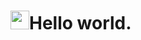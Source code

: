 # <img src="https://giphy.com/gifs/community-waving-earthy-IK0Hx7S9ZeFK2tmQ8U" width="30px" height="30px">Hello world.

